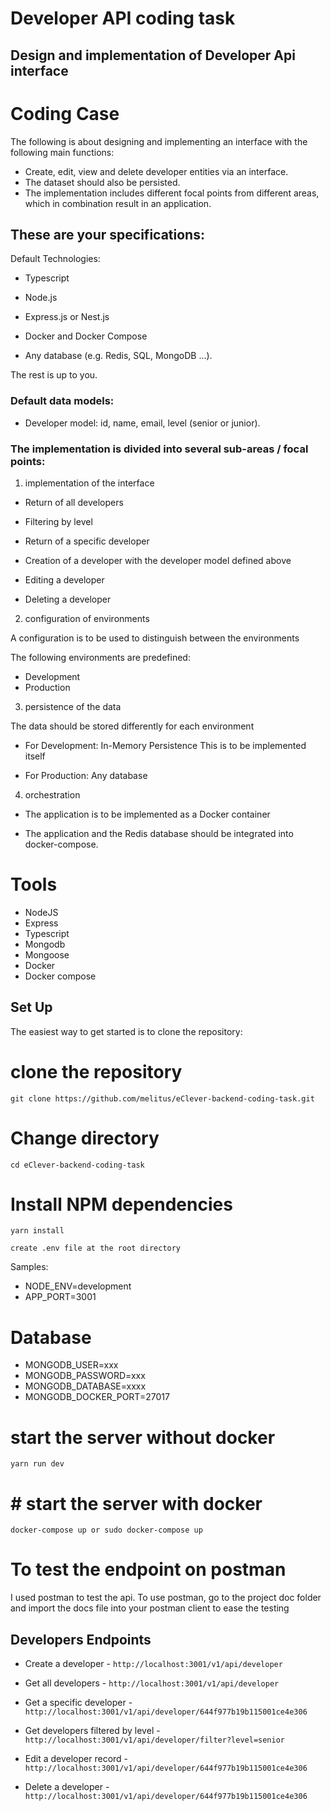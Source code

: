 # Developer API coding task

## Design and implementation of Developer Api interface

# Coding Case

The following is about designing and implementing an interface with the following main functions:

- Create, edit, view and delete developer entities via an interface.
- The dataset should also be persisted.
- The implementation includes different focal points from different areas, which in combination result in an application.

## These are your specifications:

Default Technologies:

- Typescript

- Node.js

- Express.js or Nest.js

- Docker and Docker Compose

- Any database (e.g. Redis, SQL, MongoDB ...).

The rest is up to you.

### Default data models:
- Developer model: id, name, email, level (senior or junior).



### The implementation is divided into several sub-areas / focal points:

1. implementation of the interface

- Return of all developers

- Filtering by level

- Return of a specific developer

- Creation of a developer with the developer model defined above

- Editing a developer

- Deleting a developer



2. configuration of environments

 A configuration is to be used to distinguish between the environments

The following environments are predefined:
- Development
- Production



3. persistence of the data

The data should be stored differently for each environment

- For Development:        In-Memory Persistence
                                        This is to be implemented itself

- For Production:            Any database 

4. orchestration

- The application is to be implemented as a Docker container

- The application and the Redis database should be integrated into docker-compose.




# Tools

- NodeJS
- Express
- Typescript
- Mongodb
- Mongoose
- Docker
- Docker compose

 ## Set Up

The easiest way to get started is to clone the repository:

# clone the repository

```
git clone https://github.com/melitus/eClever-backend-coding-task.git
```

# Change directory

```
cd eClever-backend-coding-task
```

# Install NPM dependencies

```
yarn install
```
```
create .env file at the root directory
```
Samples:

- NODE_ENV=development
- APP_PORT=3001

# Database
- MONGODB_USER=xxx
- MONGODB_PASSWORD=xxx
- MONGODB_DATABASE=xxxx
- MONGODB_DOCKER_PORT=27017


# start the server without docker

```
yarn run dev
```
# # start the server with docker

```
docker-compose up or sudo docker-compose up
```

# To test the endpoint on postman
I used postman to test the api.
To use postman, go to the project doc folder and import the docs file into your postman client to ease the testing


## Developers Endpoints

- Create a developer - `http://localhost:3001/v1/api/developer`

- Get all developers - `http://localhost:3001/v1/api/developer`

- Get a specific developer - `http://localhost:3001/v1/api/developer/644f977b19b115001ce4e306`

- Get developers filtered by level - `http://localhost:3001/v1/api/developer/filter?level=senior`

- Edit a developer record - `http://localhost:3001/v1/api/developer/644f977b19b115001ce4e306`

- Delete a developer - `http://localhost:3001/v1/api/developer/644f977b19b115001ce4e306`
